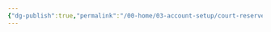 ```yaml
---
{"dg-publish":true,"permalink":"/00-home/03-account-setup/court-reserve/post-setup-tasks/"}
---
```


